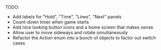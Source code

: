 TODO:
- Add labels for "Hold", "Time", "Lines", "Next" panels
- Count-down timer when game starts
- Add nice looking button icons and a home screen that makes sense
- Allow user to move sideways and rotate simultaneously
- Refactor the Action enum into a bunch of objects to factor out switch cases
